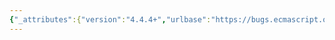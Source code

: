 ```yaml
---
{"_attributes":{"version":"4.4.4+","urlbase":"https://bugs.ecmascript.org/","maintainer":"dherman@mozilla.com"},"bug":{"bug_id":4097,"creation_ts":"2015-02-27 09:51:00 -0800","short_desc":"Editorial issues in 12.1.1 Static Semantics: Early Errors","delta_ts":"2015-03-04 18:58:16 -0800","product":"Draft for 6th Edition","component":"editorial issue","version":"Rev 34: February 20, 2015 Release Candidate 1","rep_platform":"All","op_sys":"All","bug_status":"RESOLVED","resolution":"FIXED","priority":"Normal","bug_severity":"enhancement","everconfirmed":true,"reporter":{"uid":"ikarienator","name":"Bei Zhang"},"assigned_to":{"uid":"allen","name":"Allen Wirfs-Brock"},"cc":"bugs.ecmascript","long_desc":[{"commentid":13418,"comment_count":0,"who":{"uid":"ikarienator","name":"Bei Zhang"},"bug_when":"2015-02-27 09:51:08 -0800","thetext":"1. The first item in second paragraph:\n\nIdentifierReference[Yield] : yield\nBindingIdentifier[Yield] : yield\nLabelIdentifier[Yield] : yield\n\n  It is a Syntax Error if this production has a [Yield] parameter.\n\nis redundant because yield is not a production when a [Yield] parameter is present.\n\n\n2. The third paragraph:\n\nIdentifierReference[Yield] : Identifier\nBindingIdentifier[Yield] : Identifier\nLabelIdentifier[Yield] : Identifier\n  It is a Syntax Error if this production has a [Yield] parameter and StringValue of Identifier is \"yield\".\n\nis redundant because Identifier's StringValue cannot be \"yield\".\n\nThe NOTE below states:\n\n> StringValue of IdentifierName normalizes any Unicode escape sequences in IdentifierName hence such escapes cannot be used to write an Identifier whose code point sequence is the same as a ReservedWord.\n\nThis two implies that \"although Identifier can have the same code point sequence as a ReservedWord, but it cannot be achieved through Unicode escape\", which is not true."},{"commentid":13420,"comment_count":1,"who":{"uid":"allen","name":"Allen Wirfs-Brock"},"bug_when":"2015-02-27 11:13:32 -0800","thetext":"(In reply to Bei Zhang from comment #0)\n> 1. The first item in second paragraph:\n> \n> IdentifierReference[Yield] : yield\n> BindingIdentifier[Yield] : yield\n> LabelIdentifier[Yield] : yield\n> \n>   It is a Syntax Error if this production has a [Yield] parameter.\n> \n> is redundant because yield is not a production when a [Yield] parameter is\n> present.\n\nagreed\n\n\n> \n> \n> 2. The third paragraph:\n> \n> IdentifierReference[Yield] : Identifier\n> BindingIdentifier[Yield] : Identifier\n> LabelIdentifier[Yield] : Identifier\n>   It is a Syntax Error if this production has a [Yield] parameter and\n> StringValue of Identifier is \"yield\".\n> \n> is redundant because Identifier's StringValue cannot be \"yield\".\n\nIt can, in non-strict code, if the IdentifierName that Identifier derives contains Unicode escape sequences. Note that the 2nd bullet item of the following rules for Identifier explicitly permit that. this is because prior to ES6 'yield' was not a reserved word so valid identifiers could have been 'yield' written with escape sequences.\n\n\n> \n> The NOTE below states:\n> \n> > StringValue of IdentifierName normalizes any Unicode escape sequences in IdentifierName hence such escapes cannot be used to write an Identifier whose code point sequence is the same as a ReservedWord.\n> \n> This two implies that \"although Identifier can have the same code point\n> sequence as a ReservedWord, but it cannot be achieved through Unicode\n> escape\", which is not true.\n\nHow do you arrive at that conclusion?  What the note says is exactly what the two early error rules for Identifier is enforcing."},{"commentid":13424,"comment_count":2,"who":{"uid":"ikarienator","name":"Bei Zhang"},"bug_when":"2015-02-27 13:42:06 -0800","thetext":"It conflicts with 11.6:\n\n> All interpretations of IdentifierName within this specification are based upon \n> their actual code points regardless of whether or not an escape sequence was used \n> to contribute any particular code point."},{"commentid":13429,"comment_count":3,"who":{"uid":"allen","name":"Allen Wirfs-Brock"},"bug_when":"2015-02-27 15:45:40 -0800","thetext":"(In reply to Bei Zhang from comment #2)\n> It conflicts with 11.6:\n> \n> > All interpretations of IdentifierName within this specification are based upon \n> > their actual code points regardless of whether or not an escape sequence was used \n> > to contribute any particular code point.\n\nThe definition of StringValue for Identifier name is the normative specification language that makes the 11.6 statement operative.\n\nStringValue for IdentifierName replaces Unicode escape sequences with the equivalent code points (actually code unit sequences). The use of Unicode escapes does not effect IdentifierName  Stringvalue comparisons.\n\nThe grammar rule\n   Identifer : IdentifierName but not ReservedWrod\n\ndoes a lexical match of of the source code of IdentifierName against the ReservedWord's, not a StringValue comparison. So v\\u0061r is first parsed as an Identifier.  \n\nThe 2nd Identifier early error rule in 12.1.1 then use a StringValue comparison to determine that v\\u0061r has the same StringValue as \"var\" triggering a syntax error.\n\n'yield' is a special case which is why it is excluded from the 2nd Identifier early error rule.  In non-strict code that is outside of a generator function 'yield' is a valid identifier.  The early error rule for IdentifierReference : Identifier (etc.) make sure that 'yield' containing Unicode escapes doesn't pass as an Identifier in those generator function contexts."},{"commentid":13430,"comment_count":4,"who":{"uid":"ikarienator","name":"Bei Zhang"},"bug_when":"2015-02-27 17:14:12 -0800","thetext":"If I understand correctly, is this the case that \n\nvar var\n\nis a grammar error and \n\nvar v\\u0061r\n\nis an early error?\n\nfunction* a() {\n  yield\n}\n\nis a generator declaration with a yield expression and\n\nfunction* a() {\n  \\u0079ield\n}\n\nis an early error?"},{"commentid":13431,"comment_count":5,"who":{"uid":"allen","name":"Allen Wirfs-Brock"},"bug_when":"2015-02-27 20:43:11 -0800","thetext":"(In reply to Bei Zhang from comment #4)\n> If I understand correctly, is this the case that \n> \n>\n\nyes, those all look correct."},{"commentid":13432,"comment_count":6,"who":{"uid":"ikarienator","name":"Bei Zhang"},"bug_when":"2015-02-28 15:30:46 -0800","thetext":"When I read section 11.6, I would assume that any two IdentifierNames are the same in every way in syntactic rules of the the spec. I'm under-informed that there are \"exceptions\" to this rule later on in section 12.1.1.\n\nWe shall state in section 11.6 that the rule:\n\n> All interpretations of IdentifierName within this specification are based upon their actual code points regardless of whether or not an escape sequence was used to contribute any particular code point.\n\ncan be overruled by section 12.1.1. As a spec reader, when reading 11.6, I was not informed that rules in 11.6 exists and, in fact, discriminate the interpretation of IdentifierNames."},{"commentid":13439,"comment_count":7,"who":{"uid":"allen","name":"Allen Wirfs-Brock"},"bug_when":"2015-03-02 11:28:41 -0800","thetext":"fixed in rev35 editor's draft\n\n\nThe paragraph in 11.6 that is giving you trouble is actually about Unicode canonical equivalence rather than the use of escape sequences. I eliminated the parenthetical phrase and upate the result of that paragraph so it now reads:\n\nTwo /IdentifierName/ that are canonically equivalent according to the Unicode standard are /not/ equal unless, after replacement of each /UnicodeEscapeSequence/, they are represented by the exact same sequence of code points."},{"commentid":13506,"comment_count":8,"who":{"uid":"allen","name":"Allen Wirfs-Brock"},"bug_when":"2015-03-04 18:58:16 -0800","thetext":"fixed in rev35"}]}}
---
```

